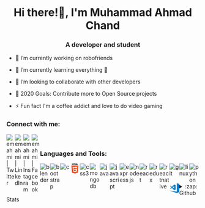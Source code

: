 <h1 align="center">Hi there!👋, I'm Muhammad Ahmad Chand</h1>
<h3 align="center">A developer and student</h3>

- 🔭 I’m currently working on robofriends

- 🌱 I’m currently learning everything 🤣

- 👯 I’m looking to collaborate with other developers

- 🥅 2020 Goals: Contribute more to Open Source projects

- ⚡ Fun fact I'm a coffee addict and love to do video gaming


### Connect with me:


[<img align="left" alt="emahmi | Twitter" width="22px" src="https://cdn.jsdelivr.net/npm/simple-icons@v3/icons/twitter.svg" />][twitter]
[<img align="left" alt="emahmi | LinkedIn" width="22px" src="https://cdn.jsdelivr.net/npm/simple-icons@v3/icons/linkedin.svg" />][linkedin]
[<img align="left" alt="emahmi | Instagram" width="22px" src="https://cdn.jsdelivr.net/npm/simple-icons@v3/icons/instagram.svg" />][instagram]
[<img align="left" alt="emahmi | Facebook" width="22px" src="https://cdn.jsdelivr.net/npm/simple-icons@v3/icons/facebook.svg" />][facebook]

<br />

### Languages and Tools:

<img align="left" src="https://download.blender.org/branding/community/blender_community_badge_white.svg" alt="blender" width="26px"/> 
<img align="left" src="https://devicons.github.io/devicon/devicon.git/icons/bootstrap/bootstrap-plain.svg" alt="bootstrap" width="26px"/> 
<img align="left" src="https://devicons.github.io/devicon/devicon.git/icons/c/c-original.svg" alt="c" width="26px"/> 
<img align="left" src="https://raw.githubusercontent.com/github/explore/80688e429a7d4ef2fca1e82350fe8e3517d3494d/topics/html/html.png" alt="HTML5" width="26px" />
<img align="left" src="https://devicons.github.io/devicon/devicon.git/icons/css3/css3-original-wordmark.svg" alt="css3" width="26px"/> 
<img align="left" src="https://devicons.github.io/devicon/devicon.git/icons/mongodb/mongodb-original-wordmark.svg" alt="mongodb" width="26px"/> 
<img align="left" src="https://devicons.github.io/devicon/devicon.git/icons/java/java-original-wordmark.svg" alt="java" width="26px"/> 
<img align="left" src="https://devicons.github.io/devicon/devicon.git/icons/javascript/javascript-original.svg" alt="javascript" width="26px"/> 
<img align="left" src="https://devicons.github.io/devicon/devicon.git/icons/express/express-original-wordmark.svg" alt="express" width="26px"/> 
<img align="left" src="https://devicons.github.io/devicon/devicon.git/icons/nodejs/nodejs-original-wordmark.svg" alt="nodejs" width="26px"/> 
<img align="left" src="https://devicons.github.io/devicon/devicon.git/icons/react/react-original-wordmark.svg" alt="react" width="26px"/> 
<img align="left" src="https://devicons.github.io/devicon/devicon.git/icons/redux/redux-original.svg" alt="redux" width="26px"/>
<img align="left" src="https://reactnative.dev/img/header_logo.svg" alt="reactnative" width="26px"/> 
<img align="left" src="https://www.vectorlogo.zone/logos/git-scm/git-scm-icon.svg" alt="git" width="26px"/> 
<img align="left" src="https://devicons.github.io/devicon/devicon.git/icons/linux/linux-original.svg" alt="linux" width="26px"/> 
<img align="left" src="https://devicons.github.io/devicon/devicon.git/icons/python/python-original.svg" alt="python" width="26px"/> 
<img align="left" src="https://raw.githubusercontent.com/github/explore/80688e429a7d4ef2fca1e82350fe8e3517d3494d/topics/visual-studio-code/visual-studio-code.png" alt="Visual Studio Code" width="26px" />

<br />
<br />

<details>
  <summary>:zap: Github Stats</summary>
  <img align="left" alt="emahmi's Github Stats" src="https://github-readme-stats.vercel.app/api?username=emahmi&show_icons=true&hide_border=true" />
 </details>
 
 
[website]: https://
[twitter]: https://twitter.com/em_ahmii
[youtube]: https://youtube.com/
[instagram]: https://instagram.com/em_ahmi
[linkedin]: https://linkedin.com/in/muhammad-ahmad-chand-740923176/
[facebook]: https://www.facebook.com/ahmad.chand.148/
